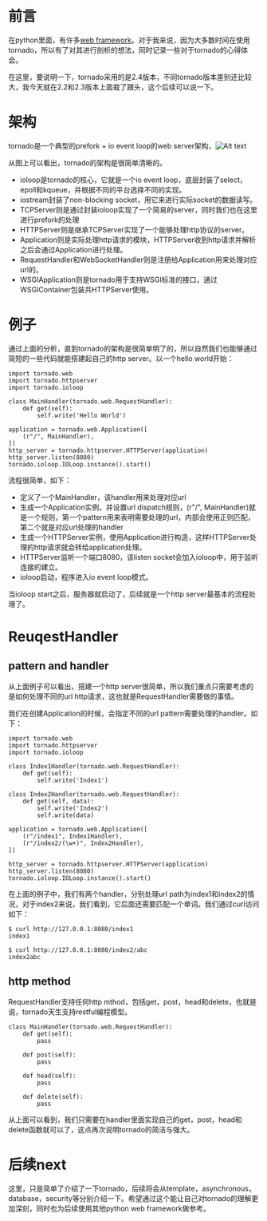 # 前言

在python里面，有许多[web framework](http://wiki.python.org/moin/WebFrameworks)。对于我来说，因为大多数时间在使用tornado，所以有了对其进行剖析的想法，同时记录一些对于tornado的心得体会。

在这里，要说明一下，tornado采用的是2.4版本，不同tornado版本差别还比较大，我今天就在2.2和2.3版本上面栽了跟头，这个后续可以说一下。

# 架构

tornado是一个典型的prefork + io event loop的web server架构，![Alt text](https://raw.github.com/siddontang/blog/master/asserts/tornado-architecture.png "architecture")

从图上可以看出，tornado的架构是很简单清晰的。

- ioloop是tornado的核心，它就是一个io event loop，底层封装了select，epoll和kqueue，并根据不同的平台选择不同的实现。
- iostream封装了non-blocking socket，用它来进行实际socket的数据读写。
- TCPServer则是通过封装ioloop实现了一个简易的server，同时我们也在这里进行prefork的处理
- HTTPServer则是继承TCPServer实现了一个能够处理http协议的server。
- Application则是实际处理http请求的模块，HTTPServer收到http请求并解析之后会通过Application进行处理。
- RequestHandler和WebSocketHandler则是注册给Application用来处理对应url的。
- WSGIApplication则是tornado用于支持WSGI标准的接口，通过WSGIContainer包装共HTTPServer使用。

# 例子

通过上面的分析，直到tornado的架构是很简单明了的，所以自然我们也能够通过简短的一些代码就能搭建起自己的http server。以一个hello world开始：

    import tornado.web 
    import tornado.httpserver 
    import tornado.ioloop 

    class MainHandler(tornado.web.RequestHandler):
        def get(self):
            self.write('Hello World')

    application = tornado.web.Application([
        (r"/", MainHandler),
    ])
    http_server = tornado.httpserver.HTTPServer(application)
    http_server.listen(8080)
    tornado.ioloop.IOLoop.instance().start()

流程很简单，如下：

- 定义了一个MainHandler，该handler用来处理对应url
- 生成一个Application实例，并设置url dispatch规则，(r"/", MainHandler)就是一个规则，第一个pattern用来表明需要处理的url，内部会使用正则匹配，第二个就是对应url处理的handler
- 生成一个HTTPServer实例，使用Application进行构造，这样HTTPServer处理的http请求就会转给application处理。
- HTTPServer监听一个端口8080，该listen socket会加入ioloop中，用于监听连接的建立。
- ioloop启动，程序进入io event loop模式。

当ioloop start之后，服务器就启动了，后续就是一个http server最基本的流程处理了。

# ReuqestHandler

## pattern and handler

从上面例子可以看出，搭建一个http server很简单，所以我们重点只需要考虑的是如何处理不同的url http请求，这也就是RequestHandler需要做的事情。

我们在创建Application的时候，会指定不同的url pattern需要处理的handler。如下：

    import tornado.web 
    import tornado.httpserver 
    import tornado.ioloop 

    class Index1Handler(tornado.web.RequestHandler):
        def get(self):
            self.write('Index1')

    class Index2Handler(tornado.web.RequestHandler):
        def get(self, data):
            self.write('Index2')
            self.write(data)

    application = tornado.web.Application([
        (r"/index1", Index1Handler),
        (r"/index2/(\w+)", Index2Handler),
    ])

    http_server = tornado.httpserver.HTTPServer(application)
    http_server.listen(8080)
    tornado.ioloop.IOLoop.instance().start()

在上面的例子中，我们有两个handler，分别处理url path为index1和index2的情况，对于index2来说，我们看到，它后面还需要匹配一个单词。我们通过curl访问如下：

    $ curl http://127.0.0.1:8080/index1
    index1

    $ curl http://127.0.0.1:8080/index2/abc
    index2abc

## http method

RequestHandler支持任何http mthod，包括get，post，head和delete，也就是说，tornado天生支持restful编程模型。

    class MainHandler(tornado.web.RequestHandler):
        def get(self):
            pass

        def post(self):
            pass

        def head(self):
            pass

        def delete(self):
            pass

从上面可以看到，我们只需要在handler里面实现自己的get，post，head和delete函数就可以了，这点再次说明tornado的简洁与强大。

# 后续next

这里，只是简单了介绍了一下tornado，后续将会从template，asynchronous，database，security等分别介绍一下。希望通过这个能让自己对tornado的理解更加深刻，同时也为后续使用其他python web framework做参考。